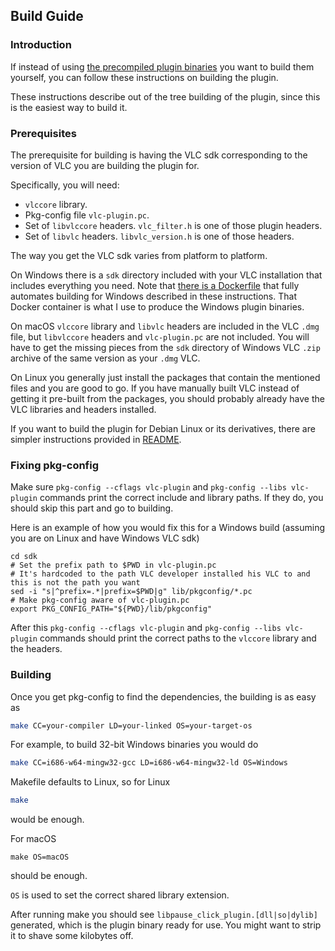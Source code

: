 ## Build Guide

### Introduction

If instead of using [the precompiled plugin binaries](https://github.com/nurupo/vlc-pause-click-plugin/releases) you want to build them yourself, you can follow these instructions on building the plugin.

These instructions describe out of the tree building of the plugin, since this is the easiest way to build it.

### Prerequisites

The prerequisite for building is having the VLC sdk corresponding to the version of VLC you are building the plugin for.

Specifically, you will need:
  - `vlccore` library.
  - Pkg-config file `vlc-plugin.pc`.
  - Set of `libvlccore` headers. `vlc_filter.h` is one of those plugin headers.
  - Set of `libvlc` headers. `libvlc_version.h` is one of those headers.

The way you get the VLC sdk varies from platform to platform.

On Windows there is a `sdk` directory included with your VLC installation that includes everything you need.
Note that [there is a Dockerfile](./docker) that fully automates building for Windows described in these instructions.
That Docker container is what I use to produce the Windows plugin binaries.

On macOS `vlccore` library and `libvlc` headers are included in the VLC `.dmg` file, but `libvlccore` headers and `vlc-plugin.pc` are not included.
You will have to get the missing pieces from the `sdk` directory of Windows VLC `.zip` archive of the same version as your `.dmg` VLC.

On Linux you generally just install the packages that contain the mentioned files and you are good to go.
If you have manually built VLC instead of getting it pre-built from the packages, you should probably already have the VLC libraries and headers installed.

If you want to build the plugin for Debian Linux or its derivatives, there are simpler instructions provided in [README](/README.md).

### Fixing pkg-config

Make sure `pkg-config --cflags vlc-plugin` and `pkg-config --libs vlc-plugin` commands print the correct include and library paths.
If they do, you should skip this part and go to building.

Here is an example of how you would fix this for a Windows build (assuming you are on Linux and have Windows VLC sdk)

```
cd sdk
# Set the prefix path to $PWD in vlc-plugin.pc
# It's hardcoded to the path VLC developer installed his VLC to and this is not the path you want
sed -i "s|^prefix=.*|prefix=$PWD|g" lib/pkgconfig/*.pc
# Make pkg-config aware of vlc-plugin.pc
export PKG_CONFIG_PATH="${PWD}/lib/pkgconfig"
```

After this `pkg-config --cflags vlc-plugin` and `pkg-config --libs vlc-plugin` commands should print the correct paths to the `vlccore` library and the headers.

### Building

Once you get pkg-config to find the dependencies, the building is as easy as

```sh
make CC=your-compiler LD=your-linked OS=your-target-os
```

For example, to build 32-bit Windows binaries you would do

```sh
make CC=i686-w64-mingw32-gcc LD=i686-w64-mingw32-ld OS=Windows
```

Makefile defaults to Linux, so for Linux

```sh
make
```

would be enough.

For macOS

```
make OS=macOS
```

should be enough.

`OS` is used to set the correct shared library extension.

After running make you should see `libpause_click_plugin.[dll|so|dylib]` generated, which is the plugin binary ready for use.
You might want to strip it to shave some kilobytes off.
